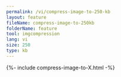 ```yaml
---
permalink: /vi/compress-image-to-250-kb
layout: feature
fileName: compress-image-to-250kb
folderName: feature
tool: imgcompression
lang: vi
size: 250
type: kb
---
```


{%- include compress-image-to-X.html -%}
